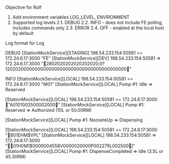 ﻿Objective for Rolf

1. Add environment variables LOG_LEVEL, ENVIRONMENT
2. Supported log levels
2.1. DEBUG
2.2. INFO - does not include FE polling, includes commands only
2.3. ERROR
2.4. OFF - enabled at the local host by default

Log format for Log

DEBUG
[StationMockService][STAGING] 198.54.233.154:50581 <= 172.24.6.17:3000 "FE"
[StationMockService][DEV] 198.54.233.154:50581 => 172.24.6.17:3000 "2802020202020202020;0?12020200000000000000000000000000000000000000"

INFO
[StationMockService][LOCAL] 198.54.233.154:50581 <= 172.24.6.17:3000 "M01"
[StationMockService][LOCAL] Pump #1: Idle => Reserved

[StationMockService][LOCAL] 198.54.233.154:50581 <= 172.24.6.17:3000 "A0101002500002000"
[StationMockService][LOCAL] Pump #1: Reserved => Authorized (10L or 50.00RM)

[StationMockService][LOCAL] Pump #1: NooseleUp => Dispensing

[StationMockService][LOCAL] 198.54.233.154:50581 <= 172.24.6.17:3000 "B01EHM$VPL"
[StationMockService][LOCAL] 198.54.233.154:50581 => 172.24.6.17:3000 "01H0M1$0000004558V0000020000P002279L002500["
[StationMockService][LOCAL] Pump #1: DispenseCompleted => Idle (3.5L or 45.30RM)